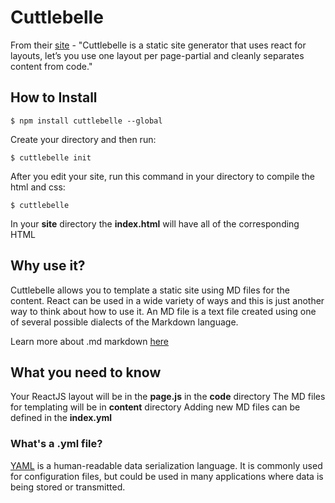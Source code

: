 # Cuttlebelle
From their [site](https://cuttlebelle.com/) -
"Cuttlebelle is a static site generator that uses react for layouts, let’s you use one layout per page-partial and cleanly separates content from code."


## How to Install
```
$ npm install cuttlebelle --global
```
Create your directory and then run:
```
$ cuttlebelle init
```
After you edit your site, run this command in your directory to compile the html and css:
```
$ cuttlebelle
```
In your **site** directory the **index.html** will have all of the corresponding HTML 
## Why use it?
Cuttlebelle allows you to template a static site using MD files for the content. React can be used in a wide variety of ways and this is just another way to think about how to use it. An MD file is a text file created using one of several possible dialects of the Markdown language.

Learn more about .md markdown [here](https://github.com/adam-p/markdown-here/wiki/Markdown-Cheatsheet)
## What you need to know
Your ReactJS layout will be in the **page.js** in the **code** directory
The MD files for templating will be in **content** directory
Adding new MD files can be defined in the **index.yml**
### What's a .yml file?
[YAML](https://en.wikipedia.org/wiki/YAML) is a human-readable data serialization language. It is commonly used for configuration files, but could be used in many applications where data is being stored or transmitted.

